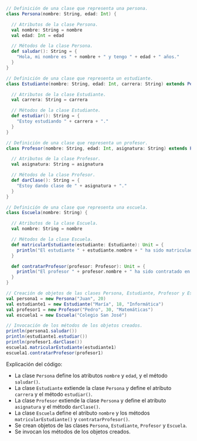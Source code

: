 ```scala
// Definición de una clase que representa una persona.
class Persona(nombre: String, edad: Int) {

  // Atributos de la clase Persona.
  val nombre: String = nombre
  val edad: Int = edad

  // Métodos de la clase Persona.
  def saludar(): String = {
    "Hola, mi nombre es " + nombre + " y tengo " + edad + " años."
  }
}

// Definición de una clase que representa un estudiante.
class Estudiante(nombre: String, edad: Int, carrera: String) extends Persona(nombre, edad) {

  // Atributos de la clase Estudiante.
  val carrera: String = carrera

  // Métodos de la clase Estudiante.
  def estudiar(): String = {
    "Estoy estudiando " + carrera + "."
  }
}

// Definición de una clase que representa un profesor.
class Profesor(nombre: String, edad: Int, asignatura: String) extends Persona(nombre, edad) {

  // Atributos de la clase Profesor.
  val asignatura: String = asignatura

  // Métodos de la clase Profesor.
  def darClase(): String = {
    "Estoy dando clase de " + asignatura + "."
  }
}

// Definición de una clase que representa una escuela.
class Escuela(nombre: String) {

  // Atributos de la clase Escuela.
  val nombre: String = nombre

  // Métodos de la clase Escuela.
  def matricularEstudiante(estudiante: Estudiante): Unit = {
    println("El estudiante " + estudiante.nombre + " ha sido matriculado en la escuela " + nombre + ".")
  }

  def contratarProfesor(profesor: Profesor): Unit = {
    println("El profesor " + profesor.nombre + " ha sido contratado en la escuela " + nombre + ".")
  }
}

// Creación de objetos de las clases Persona, Estudiante, Profesor y Escuela.
val persona1 = new Persona("Juan", 20)
val estudiante1 = new Estudiante("María", 18, "Informática")
val profesor1 = new Profesor("Pedro", 30, "Matemáticas")
val escuela1 = new Escuela("Colegio San José")

// Invocación de los métodos de los objetos creados.
println(persona1.saludar())
println(estudiante1.estudiar())
println(profesor1.darClase())
escuela1.matricularEstudiante(estudiante1)
escuela1.contratarProfesor(profesor1)
```

Explicación del código:

* La clase `Persona` define los atributos `nombre` y `edad`, y el método `saludar()`.
* La clase `Estudiante` extiende la clase `Persona` y define el atributo `carrera` y el método `estudiar()`.
* La clase `Profesor` extiende la clase `Persona` y define el atributo `asignatura` y el método `darClase()`.
* La clase `Escuela` define el atributo `nombre` y los métodos `matricularEstudiante()` y `contratarProfesor()`.
* Se crean objetos de las clases `Persona`, `Estudiante`, `Profesor` y `Escuela`.
* Se invocan los métodos de los objetos creados.